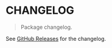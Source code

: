 # CHANGELOG

> Package changelog.

See [GitHub Releases](https://github.com/stdlib-js/buffer-ctor/releases) for the changelog.